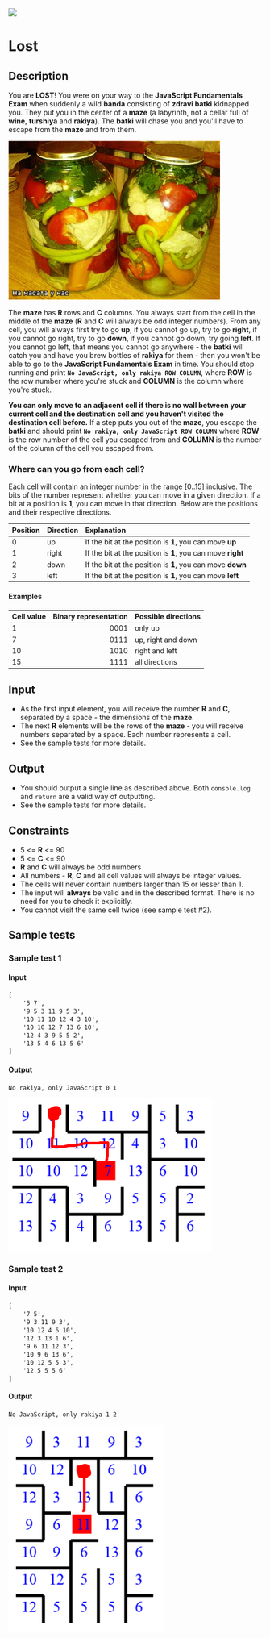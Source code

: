 <img src="https://raw.githubusercontent.com/TelerikAcademy/Common/master/logos/telerik-header-logo.png" />

# Lost

## Description
You are **LOST**! You were on your way to the **JavaScript Fundamentals Exam** when suddenly a wild **banda** consisting of **zdravi batki** kidnapped you. 
They put you in the center of a **maze** (a labyrinth, not a cellar full of **wine**, **turshiya** and **rakiya**). The **batki** will chase you and you'll have to escape from the **maze** and from them.

![turshiya](./imgs/turshiya.jpg)

The **maze** has **R** rows and **C** columns. You always start from the cell in the middle of the **maze** (**R** and **C** will always be odd integer numbers). 
From any cell, you will always first try to go **up**, if you cannot go up, try to go **right**, if you cannot go right, try to go **down**, if you cannot go down, try going **left**. 
If you cannot go left, that means you cannot go anywhere - the **batki** will catch you and have you brew bottles of **rakiya** for them - then you won't be able to go to the **JavaScript Fundamentals Exam** in time. 
You should stop running and print **`No JavaScript, only rakiya ROW COLUMN`**, where **ROW** is the row number where you're stuck and **COLUMN** is the column where you're stuck.

**You can only move to an adjacent cell if there is no wall between your current cell and the destination cell and you haven't visited the destination cell before.**
If a step puts you out of the **maze**, you escape the **batki** and should print **`No rakiya, only JavaScript ROW COLUMN`** where **ROW** is the row number of the cell you escaped from and **COLUMN** is the number of the column of the cell you escaped from.

### Where can you go from each cell?
Each cell will contain an integer number in the range [0..15] inclusive. The bits of the number represent whether you can move in a given direction. 
If a bit at a position is **1**, you can move in that direction. Below are the positions and their respective directions.

| Position | Direction | Explanation                                                 |
|:-------- |:--------- |:----------------------------------------------------------- |
| 0        | up        | If the bit at the position is **1**, you can move **up**    |
| 1        | right     | If the bit at the position is **1**, you can move **right** |
| 2        | down      | If the bit at the position is **1**, you can move **down**  |
| 3        | left      | If the bit at the position is **1**, you can move **left**  |

#### Examples

| Cell value | Binary representation | Possible directions |
|:---------- | ---------------------:|:------------------- |
| 1          | 0001                  | only up             |
| 7          | 0111                  | up, right and down  |
| 10         | 1010                  | right and left      |
| 15         | 1111                  | all directions      |

## Input
- As the first input element, you will receive the number **R** and **C**, separated by a space - the dimensions of the **maze**.
- The next **R** elements will be the rows of the **maze** - you will receive numbers separated by a space. Each number represents a cell.
- See the sample tests for more details.

## Output
- You should output a single line as described above. Both `console.log` and `return` are a valid way of outputting.
- See the sample tests for more details.

## Constraints
- 5 <= **R** <= 90
- 5 <= **C** <= 90
- **R** and **C** will always be odd numbers
- All numbers - **R**, **C** and all cell values will always be integer values.
- The cells will never contain numbers larger than 15 or lesser than 1.
- The input will **always** be valid and in the described format. There is no need for you to check it explicitly.
- You cannot visit the same cell twice (see sample test #2).

## Sample tests

### Sample test 1

#### Input
```
[
	'5 7',
	'9 5 3 11 9 5 3',
	'10 11 10 12 4 3 10',
	'10 10 12 7 13 6 10',
	'12 4 3 9 5 5 2',
	'13 5 4 6 13 5 6'
]
```

#### Output
```
No rakiya, only JavaScript 0 1
```

![](./imgs/start-1.png)

### Sample test 2

#### Input
```
[
	'7 5',
	'9 3 11 9 3',
	'10 12 4 6 10',
	'12 3 13 1 6',
	'9 6 11 12 3',
	'10 9 6 13 6',
	'10 12 5 5 3',
	'12 5 5 5 6'
]
```

#### Output
```
No JavaScript, only rakiya 1 2
```

![](./imgs/start-2.png)
